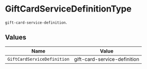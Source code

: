# GiftCardServiceDefinitionType

`gift-card-service-definition`.


## Values

| Name                         | Value                        |
| ---------------------------- | ---------------------------- |
| `GiftCardServiceDefinition`  | gift-card-service-definition |